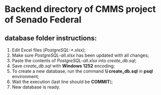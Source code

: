 # Backend directory of CMMS project of Senado Federal

## database folder instructions:

1. Edit Excel files (*PostgreSQL-\*.xlsx*);
2. Make sure *PostgreSQL-all.xlsx* has been updated with all changes;
3. Paste the contents of *PostgreSQL-all.xlsx* into *create_db.sql*;
4. Save *create_db.sql* with **Windows 1252** encoding;
5. To create a new database, run the command **\i create_db.sql** in **psql** environment;
6. Wait the execution (last line should be **COMMIT**);
7. New database is ready.